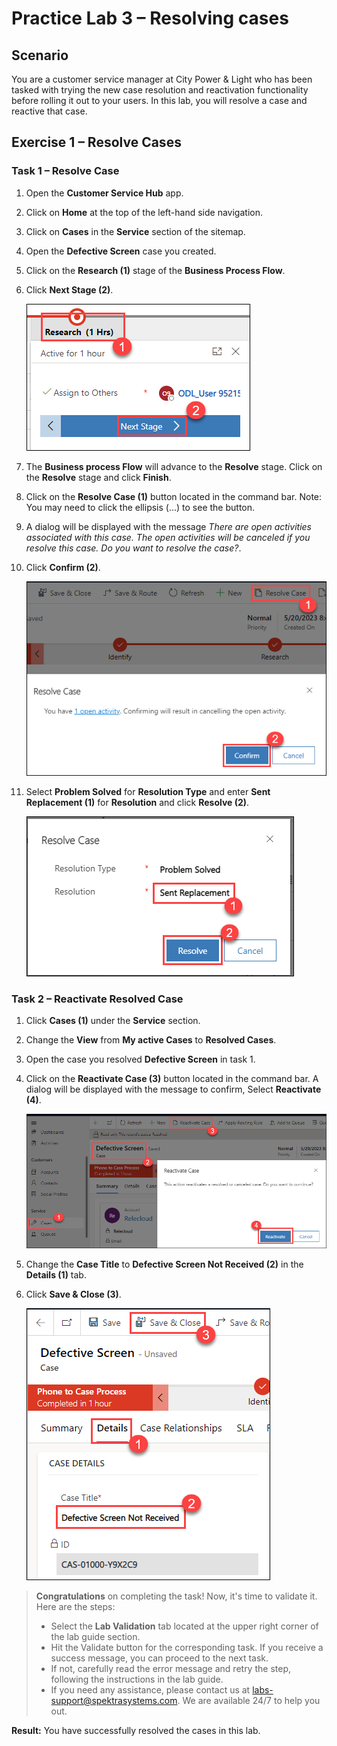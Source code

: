 # Practice Lab 3 – Resolving cases

## Scenario

You are a customer service manager at City Power & Light who has been tasked with trying the new case resolution and reactivation functionality before rolling it out to your users. In this lab, you will resolve a case and reactive that case.

## Exercise 1 – Resolve Cases

### Task 1 – Resolve Case

1.  Open the **Customer Service Hub** app.

1.  Click on **Home** at the top of the left-hand side navigation.

1.  Click on **Cases** in the **Service** section of the sitemap.

1.  Open the **Defective Screen** case you created.

1.  Click on the **Research (1)** stage of the **Business Process Flow**.

1.  Click **Next Stage (2)**.

    ![](../images/stage-20.png)

1.  The **Business process Flow** will advance to the **Resolve** stage. Click on the **Resolve** stage and click **Finish**.

1.  Click on the **Resolve Case (1)** button located in the command bar. Note: You may need to click the ellipsis (...) to see the button.

1. A dialog will be displayed with the message *There are open activities associated with this case. The open activities will be canceled if you resolve this case. Do you want to resolve the case?*.

1. Click **Confirm (2)**.

    ![](../images/resolved-case-10.png)

1. Select **Problem Solved** for **Resolution Type** and enter **Sent Replacement (1)** for **Resolution** and click **Resolve (2)**.

    ![](../images/resolve-10.png)

### Task 2 – Reactivate Resolved Case

1.  Click **Cases (1)** under the **Service** section.

1.  Change the **View** from **My active Cases** to **Resolved Cases**.

1.  Open the case you resolved **Defective Screen** in task 1.

1.  Click on the **Reactivate Case (3)** button located in the command bar. A dialog will be displayed with the message to confirm, Select **Reactivate (4)**.

    ![](../images/re-activecase-10.png)

1.  Change the **Case Title** to **Defective Screen Not Received (2)** in the **Details (1)** tab.

1.  Click **Save & Close (3)**.

    ![](../images/re-activecase-20.png)
    
> **Congratulations** on completing the task! Now, it's time to validate it. Here are the steps:
> - Select the **Lab Validation** tab located at the upper right corner of the lab guide section.
> - Hit the Validate button for the corresponding task. If you receive a success message, you can proceed to the next task. 
> - If not, carefully read the error message and retry the step, following the instructions in the lab guide.
> - If you need any assistance, please contact us at labs-support@spektrasystems.com. We are available 24/7 to help you out.

**Result:** You have successfully resolved the cases in this lab.  

